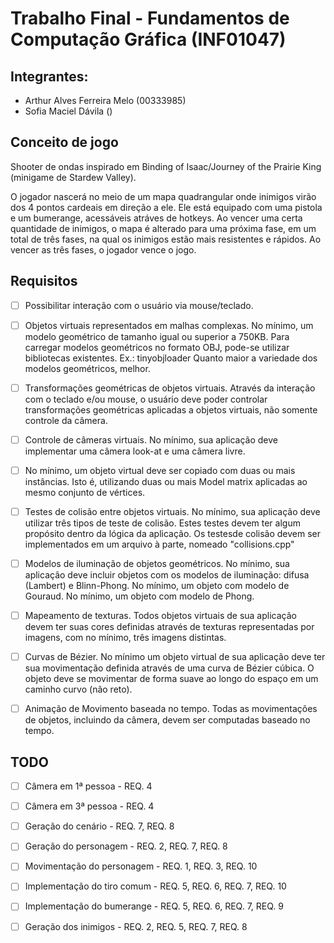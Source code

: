# Trabalho Final - Fundamentos de Computação Gráfica (INF01047)

## Integrantes:
- Arthur Alves Ferreira Melo (00333985)
- Sofia Maciel Dávila ()

## Conceito de jogo
Shooter de ondas inspirado em Binding of Isaac/Journey of the Prairie King (minigame de Stardew Valley).

O jogador nascerá no meio de um mapa quadrangular onde inimigos virão dos 4 pontos cardeais em direção a ele. 
Ele está equipado com uma pistola e um bumerange, acessáveis atráves de hotkeys. 
Ao vencer uma certa quantidade de inimigos, o mapa é alterado para uma próxima fase, em um total de três fases, na qual os inimigos estão mais resistentes e rápidos. 
Ao vencer as três fases, o jogador vence o jogo.

## Requisitos
- [ ] Possibilitar interação com o usuário via mouse/teclado.
- [ ] Objetos virtuais representados em malhas complexas.
      No mínimo, um modelo geométrico de tamanho igual ou superior a 750KB.
      Para carregar modelos geométricos no formato OBJ, pode-se utilizar bibliotecas existentes. Ex.: tinyobjloader
      Quanto maior a variedade dos modelos geométricos, melhor.
- [ ] Transformações geométricas de objetos virtuais.
      Através da interação com o teclado e/ou mouse, o usuário deve poder controlar transformações geométricas aplicadas a objetos virtuais, não somente controle da câmera.
- [ ] Controle de câmeras virtuais.
      No mínimo, sua aplicação deve implementar uma câmera look-at e uma câmera livre.
- [ ] No mínimo, um objeto virtual deve ser copiado com duas ou mais instâncias. 
      Isto é, utilizando duas ou mais Model matrix aplicadas ao mesmo conjunto de vértices.
- [ ] Testes de colisão entre objetos virtuais.
      No mínimo, sua aplicação deve utilizar três tipos de teste de colisão.
      Estes testes devem ter algum propósito dentro da lógica da aplicação.
      Os testesde colisão devem ser implementados em um arquivo à parte, nomeado "collisions.cpp"
- [ ] Modelos de iluminação de objetos geométricos.
      No mínimo, sua aplicação deve incluir objetos com os modelos de iluminação: difusa (Lambert) e Blinn-Phong.
      No mínimo, um objeto com modelo de Gouraud.
      No mínimo, um objeto com modelo de Phong.
- [ ] Mapeamento de texturas.
      Todos objetos virtuais de sua aplicação devem ter suas cores definidas através de texturas representadas por imagens, com no mínimo, três imagens distintas.
- [ ] Curvas de Bézier.
      No mínimo um objeto virtual de sua aplicação deve ter sua movimentação definida através de uma curva de Bézier cúbica. O objeto deve se movimentar de forma suave ao longo do espaço em um caminho curvo (não reto).
- [ ] Animação de Movimento baseada no tempo.
      Todas as movimentações de objetos, incluindo da câmera, devem ser computadas baseado no tempo.
      

## TODO
- [ ] Câmera em 1ª pessoa - REQ. 4
- [ ] Câmera em 3ª pessoa - REQ. 4
- [ ] Geração do cenário - REQ. 7, REQ. 8
- [ ] Geração do personagem - REQ. 2, REQ. 7, REQ. 8
- [ ] Movimentação do personagem - REQ. 1, REQ. 3, REQ. 10
- [ ] Implementação do tiro comum - REQ. 5, REQ. 6, REQ. 7, REQ. 10
- [ ] Implementação do bumerange - REQ. 5, REQ. 6, REQ. 7, REQ. 9
- [ ] Geração dos inimigos - REQ. 2, REQ. 5, REQ. 7, REQ. 8
      
